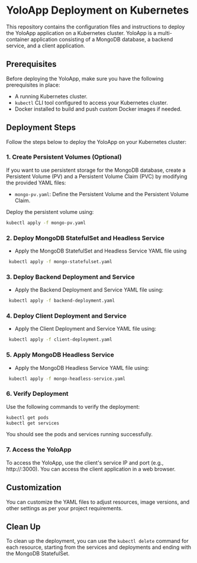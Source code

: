 # YoloApp Deployment on Kubernetes

This repository contains the configuration files and instructions to deploy the YoloApp application on a Kubernetes cluster. YoloApp is a multi-container application consisting of a MongoDB database, a backend service, and a client application.

## Prerequisites

Before deploying the YoloApp, make sure you have the following prerequisites in place:

- A running Kubernetes cluster.
- `kubectl` CLI tool configured to access your Kubernetes cluster.
- Docker installed to build and push custom Docker images if needed.

## Deployment Steps

Follow the steps below to deploy the YoloApp on your Kubernetes cluster:

### 1. Create Persistent Volumes (Optional)

If you want to use persistent storage for the MongoDB database, create a Persistent Volume (PV) and a Persistent Volume Claim (PVC) by modifying the provided YAML files:

- `mongo-pv.yaml`: Define the Persistent Volume and the Persistent Volume Claim.

Deploy the persistent volume using:
```bash
kubectl apply -f mongo-pv.yaml
```

### 2. Deploy MongoDB StatefulSet and Headless Service

- Apply the MongoDB StatefulSet and Headless Service YAML file using
```bash
 kubectl apply -f mongo-statefulset.yaml
 ```

### 3. Deploy Backend Deployment and Service

- Apply the Backend Deployment and Service YAML file using:
```bash
 kubectl apply -f backend-deployment.yaml
 ```

### 4. Deploy Client Deployment and Service

- Apply the Client Deployment and Service YAML file using:
```bash
 kubectl apply -f client-deployment.yaml
 ```

### 5. Apply MongoDB Headless Service

- Apply the MongoDB Headless Service YAML file using:
```bash
 kubectl apply -f mongo-headless-service.yaml
 ```

### 6. Verify Deployment

Use the following commands to verify the deployment:

```bash
kubectl get pods
kubectl get services
```
You should see the pods and services running successfully.

### 7. Access the YoloApp
To access the YoloApp, use the client's service IP and port (e.g., http://<Client-Service-IP>:3000). You can access the client application in a web browser.

## Customization
You can customize the YAML files to adjust resources, image versions, and other settings as per your project requirements.

## Clean Up
To clean up the deployment, you can use the `kubectl delete` command for each resource, starting from the services and deployments and ending with the MongoDB StatefulSet.

